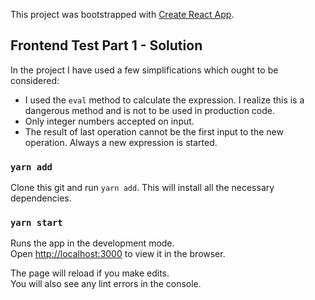 This project was bootstrapped with [Create React App](https://github.com/facebook/create-react-app).

## Frontend Test Part 1 - Solution

In the project I have used a few simplifications which ought to be considered:
* I used the `eval` method to calculate the expression. I realize this is a dangerous method and is not to be used in production code.
* Only integer numbers accepted on input.
* The result of last operation cannot be the first input to the new operation. Always a new expression is started.


### `yarn add`

Clone this git and run `yarn add`. This will install all the necessary dependencies.

### `yarn start`

Runs the app in the development mode.<br />
Open [http://localhost:3000](http://localhost:3000) to view it in the browser.

The page will reload if you make edits.<br />
You will also see any lint errors in the console.

